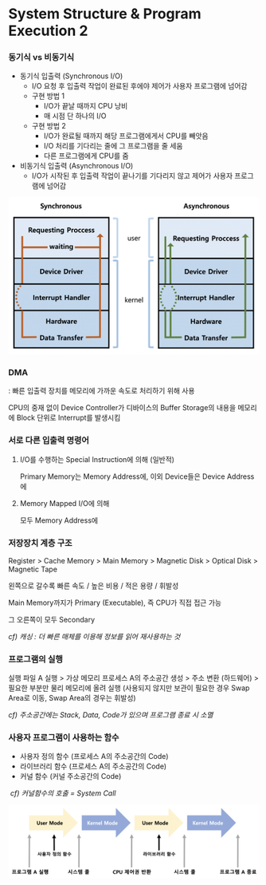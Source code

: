 # System Structure & Program Execution 2



### 동기식 vs 비동기식

- 동기식 입출력 (Synchronous I/O)
  - I/O 요청 후 입출력 작업이 완료된 후에야 제어가 사용자 프로그램에 넘어감
  - 구현 방법 1
    - I/O가 끝날 때까지 CPU 낭비
    - 매 시점 단 하나의 I/O
  - 구현 방법 2
    - I/O가 완료될 때까지 해당 프로그램에게서 CPU를 빼앗음
    - I/O 처리를 기다리는 줄에 그 프로그램을 줄 세움
    - 다른 프로그램에게 CPU를 줌
- 비동기식 입출력 (Asynchronous I/O)
  - I/O가 시작된 후 입출력 작업이 끝나기를 기다리지 않고 제어가 사용자 프로그램에 넘어감

![2-2-1](CS.assets/2-2-1.png)



### DMA

 : 빠른 입출력 장치를 메모리에 가까운 속도로 처리하기 위해 사용

   CPU의 중재 없이 Device Controller가 디바이스의 Buffer Storage의 내용을 메모리에 Block 단위로 Interrupt를 발생시킴



### 서로 다른 입출력 명령어

1. I/O를 수행하는 Special Instruction에 의해 (일반적)

   Primary Memory는 Memory Address에, 이외 Device들은 Device Address에

2. Memory Mapped I/O에 의해

   모두 Memory Address에



### 저장장치 계층 구조

Register > Cache Memory > Main Memory > Magnetic Disk > Optical Disk > Magnetic Tape

왼쪽으로 갈수록 빠른 속도 / 높은 비용 / 적은 용량 / 휘발성

Main Memory까지가 Primary (Executable), 즉 CPU가 직접 접근 가능

그 오른쪽이 모두 Secondary

*cf) 캐싱 : 더 빠른 매체를 이용해 정보를 읽어 재사용하는 것* 



### 프로그램의 실행

실행 파일 A 실행 > 가상 메모리 프로세스 A의 주소공간 생성 > 주소 변환 (하드웨어) > 필요한 부분만 물리 메모리에 올려 실행 (사용되지 않지만 보관이 필요한 경우 Swap Area로 이동, Swap Area의 경우는 휘발성)

*cf) 주소공간에는 Stack, Data, Code가 있으며 프로그램 종료 시 소멸*



### 사용자 프로그램이 사용하는 함수

- 사용자 정의 함수 (프로세스 A의 주소공간의 Code)
- 라이브러리 함수 (프로세스 A의 주소공간의 Code)
- 커널 함수 (커널 주소공간의 Code)

​        *cf) 커널함수의 호출 = System Call* 

![2-2-2](CS.assets/2-2-2.png)